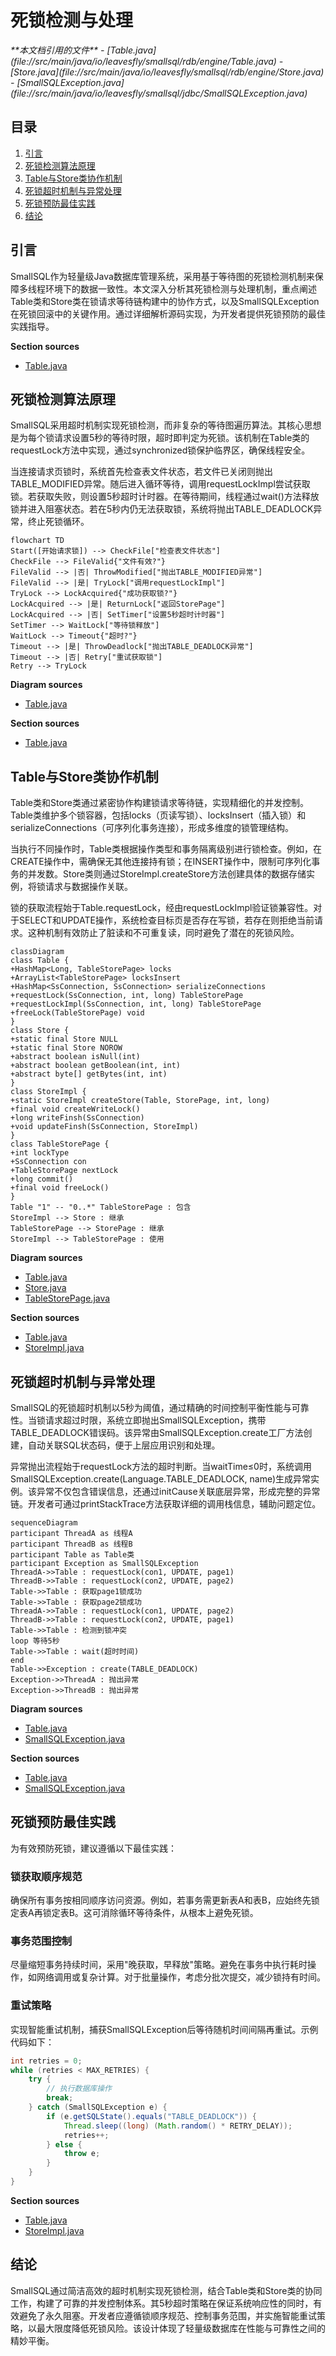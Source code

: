# 死锁检测与处理

<cite>
**本文档引用的文件**   
- [Table.java](file://src/main/java/io/leavesfly/smallsql/rdb/engine/Table.java)
- [Store.java](file://src/main/java/io/leavesfly/smallsql/rdb/engine/Store.java)
- [SmallSQLException.java](file://src/main/java/io/leavesfly/smallsql/jdbc/SmallSQLException.java)
</cite>

## 目录
1. [引言](#引言)
2. [死锁检测算法原理](#死锁检测算法原理)
3. [Table与Store类协作机制](#table与store类协作机制)
4. [死锁超时机制与异常处理](#死锁超时机制与异常处理)
5. [死锁预防最佳实践](#死锁预防最佳实践)
6. [结论](#结论)

## 引言
SmallSQL作为轻量级Java数据库管理系统，采用基于等待图的死锁检测机制来保障多线程环境下的数据一致性。本文深入分析其死锁检测与处理机制，重点阐述Table类和Store类在锁请求等待链构建中的协作方式，以及SmallSQLException在死锁回滚中的关键作用。通过详细解析源码实现，为开发者提供死锁预防的最佳实践指导。

**Section sources**
- [Table.java](file://src/main/java/io/leavesfly/smallsql/rdb/engine/Table.java#L68-L99)

## 死锁检测算法原理
SmallSQL采用超时机制实现死锁检测，而非复杂的等待图遍历算法。其核心思想是为每个锁请求设置5秒的等待时限，超时即判定为死锁。该机制在Table类的requestLock方法中实现，通过synchronized锁保护临界区，确保线程安全。

当连接请求页锁时，系统首先检查表文件状态，若文件已关闭则抛出TABLE_MODIFIED异常。随后进入循环等待，调用requestLockImpl尝试获取锁。若获取失败，则设置5秒超时计时器。在等待期间，线程通过wait()方法释放锁并进入阻塞状态。若在5秒内仍无法获取锁，系统将抛出TABLE_DEADLOCK异常，终止死锁循环。

```mermaid
flowchart TD
Start([开始请求锁]) --> CheckFile["检查表文件状态"]
CheckFile --> FileValid{"文件有效?"}
FileValid --> |否| ThrowModified["抛出TABLE_MODIFIED异常"]
FileValid --> |是| TryLock["调用requestLockImpl"]
TryLock --> LockAcquired{"成功获取锁?"}
LockAcquired --> |是| ReturnLock["返回StorePage"]
LockAcquired --> |否| SetTimer["设置5秒超时计时器"]
SetTimer --> WaitLock["等待锁释放"]
WaitLock --> Timeout{"超时?"}
Timeout --> |是| ThrowDeadlock["抛出TABLE_DEADLOCK异常"]
Timeout --> |否| Retry["重试获取锁"]
Retry --> TryLock
```

**Diagram sources**
- [Table.java](file://src/main/java/io/leavesfly/smallsql/rdb/engine/Table.java#L325-L376)

**Section sources**
- [Table.java](file://src/main/java/io/leavesfly/smallsql/rdb/engine/Table.java#L325-L376)

## Table与Store类协作机制
Table类和Store类通过紧密协作构建锁请求等待链，实现精细化的并发控制。Table类维护多个锁容器，包括locks（页读写锁）、locksInsert（插入锁）和serializeConnections（可序列化事务连接），形成多维度的锁管理结构。

当执行不同操作时，Table类根据操作类型和事务隔离级别进行锁检查。例如，在CREATE操作中，需确保无其他连接持有锁；在INSERT操作中，限制可序列化事务的并发数。Store类则通过StoreImpl.createStore方法创建具体的数据存储实例，将锁请求与数据操作关联。

锁的获取流程始于Table.requestLock，经由requestLockImpl验证锁兼容性。对于SELECT和UPDATE操作，系统检查目标页是否存在写锁，若存在则拒绝当前请求。这种机制有效防止了脏读和不可重复读，同时避免了潜在的死锁风险。

```mermaid
classDiagram
class Table {
+HashMap<Long, TableStorePage> locks
+ArrayList<TableStorePage> locksInsert
+HashMap<SsConnection, SsConnection> serializeConnections
+requestLock(SsConnection, int, long) TableStorePage
+requestLockImpl(SsConnection, int, long) TableStorePage
+freeLock(TableStorePage) void
}
class Store {
+static final Store NULL
+static final Store NOROW
+abstract boolean isNull(int)
+abstract boolean getBoolean(int, int)
+abstract byte[] getBytes(int, int)
}
class StoreImpl {
+static StoreImpl createStore(Table, StorePage, int, long)
+final void createWriteLock()
+long writeFinsh(SsConnection)
+void updateFinsh(SsConnection, StoreImpl)
}
class TableStorePage {
+int lockType
+SsConnection con
+TableStorePage nextLock
+long commit()
+final void freeLock()
}
Table "1" -- "0..*" TableStorePage : 包含
StoreImpl --> Store : 继承
TableStorePage --> StorePage : 继承
StoreImpl --> TableStorePage : 使用
```

**Diagram sources**
- [Table.java](file://src/main/java/io/leavesfly/smallsql/rdb/engine/Table.java#L68-L99)
- [Store.java](file://src/main/java/io/leavesfly/smallsql/rdb/engine/Store.java#L36-L78)
- [TableStorePage.java](file://src/main/java/io/leavesfly/smallsql/rdb/engine/store/TableStorePage.java#L36-L78)

**Section sources**
- [Table.java](file://src/main/java/io/leavesfly/smallsql/rdb/engine/Table.java#L378-L456)
- [StoreImpl.java](file://src/main/java/io/leavesfly/smallsql/rdb/engine/store/StoreImpl.java#L107-L142)

## 死锁超时机制与异常处理
SmallSQL的死锁超时机制以5秒为阈值，通过精确的时间控制平衡性能与可靠性。当锁请求超过时限，系统立即抛出SmallSQLException，携带TABLE_DEADLOCK错误码。该异常由SmallSQLException.create工厂方法创建，自动关联SQL状态码，便于上层应用识别和处理。

异常抛出流程始于requestLock方法的超时判断。当waitTime≤0时，系统调用SmallSQLException.create(Language.TABLE_DEADLOCK, name)生成异常实例。该异常不仅包含错误信息，还通过initCause关联底层异常，形成完整的异常链。开发者可通过printStackTrace方法获取详细的调用栈信息，辅助问题定位。

```mermaid
sequenceDiagram
participant ThreadA as 线程A
participant ThreadB as 线程B
participant Table as Table类
participant Exception as SmallSQLException
ThreadA->>Table : requestLock(con1, UPDATE, page1)
ThreadB->>Table : requestLock(con2, UPDATE, page2)
Table->>Table : 获取page1锁成功
Table->>Table : 获取page2锁成功
ThreadA->>Table : requestLock(con1, UPDATE, page2)
ThreadB->>Table : requestLock(con2, UPDATE, page1)
Table->>Table : 检测到锁冲突
loop 等待5秒
Table->>Table : wait(超时时间)
end
Table->>Exception : create(TABLE_DEADLOCK)
Exception->>ThreadA : 抛出异常
Exception->>ThreadB : 抛出异常
```

**Diagram sources**
- [Table.java](file://src/main/java/io/leavesfly/smallsql/rdb/engine/Table.java#L325-L376)
- [SmallSQLException.java](file://src/main/java/io/leavesfly/smallsql/jdbc/SmallSQLException.java#L150-L170)

**Section sources**
- [Table.java](file://src/main/java/io/leavesfly/smallsql/rdb/engine/Table.java#L325-L376)
- [SmallSQLException.java](file://src/main/java/io/leavesfly/smallsql/jdbc/SmallSQLException.java#L150-L170)

## 死锁预防最佳实践
为有效预防死锁，建议遵循以下最佳实践：

### 锁获取顺序规范
确保所有事务按相同顺序访问资源。例如，若事务需更新表A和表B，应始终先锁定表A再锁定表B。这可消除循环等待条件，从根本上避免死锁。

### 事务范围控制
尽量缩短事务持续时间，采用"晚获取，早释放"策略。避免在事务中执行耗时操作，如网络调用或复杂计算。对于批量操作，考虑分批次提交，减少锁持有时间。

### 重试策略
实现智能重试机制，捕获SmallSQLException后等待随机时间间隔再重试。示例代码如下：
```java
int retries = 0;
while (retries < MAX_RETRIES) {
    try {
        // 执行数据库操作
        break;
    } catch (SmallSQLException e) {
        if (e.getSQLState().equals("TABLE_DEADLOCK")) {
            Thread.sleep((long) (Math.random() * RETRY_DELAY));
            retries++;
        } else {
            throw e;
        }
    }
}
```

**Section sources**
- [Table.java](file://src/main/java/io/leavesfly/smallsql/rdb/engine/Table.java#L526-L573)
- [StoreImpl.java](file://src/main/java/io/leavesfly/smallsql/rdb/engine/store/StoreImpl.java#L276-L290)

## 结论
SmallSQL通过简洁高效的超时机制实现死锁检测，结合Table类和Store类的协同工作，构建了可靠的并发控制体系。其5秒超时策略在保证系统响应性的同时，有效避免了永久阻塞。开发者应遵循锁顺序规范、控制事务范围，并实施智能重试策略，以最大限度降低死锁风险。该设计体现了轻量级数据库在性能与可靠性之间的精妙平衡。
